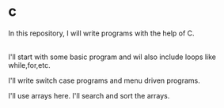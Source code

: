 # c
In this repository, I will write programs with the help of C.

<br> I'll start with some basic program and wil also include loops like while,for,etc.


<P> I'll write switch case programs and menu driven programs. </P>
I'll use arrays here.
I'll search and sort the arrays.
